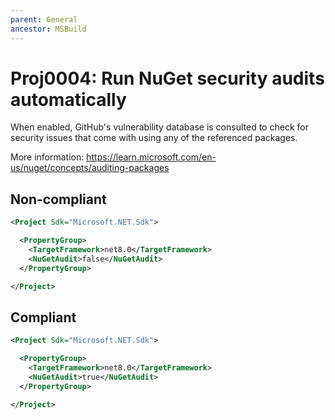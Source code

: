 ```yaml
---
parent: General
ancestor: MSBuild
---
```


# Proj0004: Run NuGet security audits automatically

When enabled, GitHub's vulnerability database is consulted to check for security
issues that come with using any of the referenced packages.

More information: https://learn.microsoft.com/en-us/nuget/concepts/auditing-packages

## Non-compliant
``` xml
<Project Sdk="Microsoft.NET.Sdk">

  <PropertyGroup>
    <TargetFramework>net8.0</TargetFramework>
    <NuGetAudit>false</NuGetAudit>
  </PropertyGroup>

</Project>
```

## Compliant
``` xml
<Project Sdk="Microsoft.NET.Sdk">

  <PropertyGroup>
    <TargetFramework>net8.0</TargetFramework>
    <NuGetAudit>true</NuGetAudit>
  </PropertyGroup>

</Project>
```
